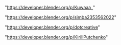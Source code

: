 "https://developer.blender.org/p/Kuwaaa_"

"https://developer.blender.org/p/simba2353562022"

"https://developer.blender.org/p/dotcreative"

 
"https://developer.blender.org/p/KirillPutchenko"


 
